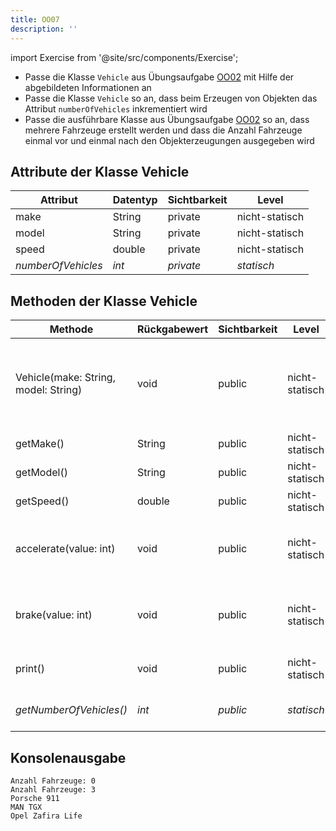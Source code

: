 ```yaml
---
title: OO07
description: ''
---
```


import Exercise from '@site/src/components/Exercise';

- Passe die Klasse `Vehicle` aus Übungsaufgabe [OO02](oo02.md) mit Hilfe der
  abgebildeten Informationen an
- Passe die Klasse `Vehicle` so an, dass beim Erzeugen von Objekten das
  Attribut `numberOfVehicles` inkrementiert wird
- Passe die ausführbare Klasse aus Übungsaufgabe [OO02](oo02.md) so an,
  dass mehrere Fahrzeuge erstellt werden und dass die Anzahl Fahrzeuge einmal
  vor und einmal nach den Objekterzeugungen ausgegeben wird

## Attribute der Klasse Vehicle

| Attribut           | Datentyp | Sichtbarkeit | Level          |
| ------------------ | -------- | ------------ | -------------- |
| make               | String   | private      | nicht-statisch |
| model              | String   | private      | nicht-statisch |
| speed              | double   | private      | nicht-statisch |
| _numberOfVehicles_ | _int_    | _private_    | _statisch_     |

## Methoden der Klasse Vehicle

| Methode                              | Rückgabewert | Sichtbarkeit | Level          | Beschreibung                                                                          |
| ------------------------------------ | ------------ | ------------ | -------------- | ------------------------------------------------------------------------------------- |
| Vehicle(make: String, model: String) | void         | public       | nicht-statisch | _Festlegen des Herstellers und des Modells sowie Inkrementieren der Anzahl Fahrzeuge_ |
| getMake()                            | String       | public       | nicht-statisch | Rückgabe des Herstellers                                                              |
| getModel()                           | String       | public       | nicht-statisch | Rückgabe des Modells                                                                  |
| getSpeed()                           | double       | public       | nicht-statisch | Rückgabe der Geschwindigkeit                                                          |
| accelerate(value: int)               | void         | public       | nicht-statisch | Erhöhung der Geschwindigkeit um den eingehenden Wert                                  |
| brake(value: int)                    | void         | public       | nicht-statisch | Reduzierung der Geschwindigkeit um den eingehenden Wert                               |
| print()                              | void         | public       | nicht-statisch | Ausgabe: Hersteller Modell                                                            |
| _getNumberOfVehicles()_              | _int_        | _public_     | _statisch_     | _Rückgabe der Anzahl Fahrzeuge_                                                       |

## Konsolenausgabe

```console
Anzahl Fahrzeuge: 0
Anzahl Fahrzeuge: 3
Porsche 911
MAN TGX
Opel Zafira Life
```

<Exercise pullRequest="29" branchSuffix="oo/07" />
